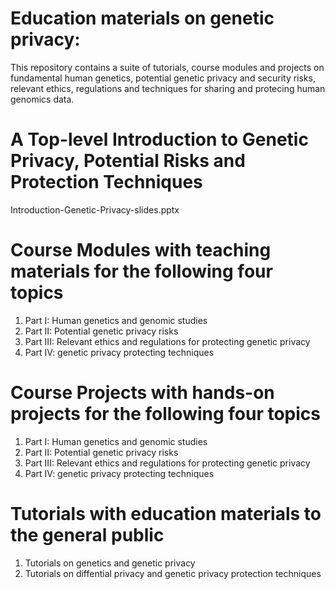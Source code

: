 # Education materials on genetic privacy:
This repository contains a suite of tutorials, course modules and projects on fundamental human genetics, potential genetic privacy and security risks, relevant ethics, regulations and techniques for sharing and protecing human genomics data.

# A Top-level Introduction to Genetic Privacy, Potential Risks and Protection Techniques
Introduction-Genetic-Privacy-slides.pptx

# Course Modules with teaching materials for the following four topics
1. Part I: Human genetics and genomic studies
2. Part II: Potential genetic privacy risks
3. Part III: Relevant ethics and regulations for protecting genetic privacy
4. Part IV: genetic privacy protecting techniques

# Course Projects with hands-on projects for the following four topics
1. Part I: Human genetics and genomic studies
2. Part II: Potential genetic privacy risks
3. Part III: Relevant ethics and regulations for protecting genetic privacy
4. Part IV: genetic privacy protecting techniques

# Tutorials with education materials to the general public
1. Tutorials on genetics and genetic privacy
2. Tutorials on diffential privacy and genetic privacy protection techniques
